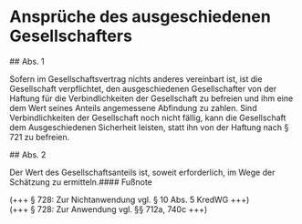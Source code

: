 # Ansprüche des ausgeschiedenen Gesellschafters



\#\# Abs. 1

 Sofern im Gesellschaftsvertrag nichts anderes vereinbart ist, ist die Gesellschaft verpflichtet, den ausgeschiedenen Gesellschafter von der Haftung für die Verbindlichkeiten der Gesellschaft zu befreien und ihm eine dem Wert seines Anteils angemessene Abfindung zu zahlen. Sind Verbindlichkeiten der Gesellschaft noch nicht fällig, kann die Gesellschaft dem Ausgeschiedenen Sicherheit leisten, statt ihn von der Haftung nach § 721 zu befreien.

\#\# Abs. 2

 Der Wert des Gesellschaftsanteils ist, soweit erforderlich, im Wege der Schätzung zu ermitteln.#### Fußnote

(\+\+\+ § 728: Zur Nichtanwendung vgl. § 10 Abs. 5 KredWG \+\+\+)   
(\+\+\+ § 728: Zur Anwendung vgl. §§ 712a, 740c \+\+\+) 


